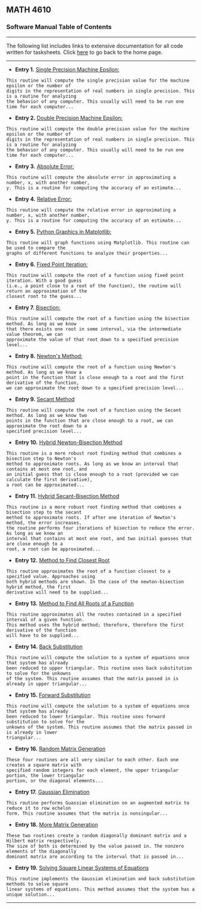 ## MATH 4610

### Software Manual Table of Contents

<hr>

The following list includes links to extensive documentation for all code written for tasksheets. Click [here](../../README.md) to go back to the home page.

<hr>

* **Entry 1.** [Single Precision Machine Epsilon:](../smaceps.md)
```
This routine will compute the single precision value for the machine epsilon or the number of
digits in the representation of real numbers in single precision. This is a routine for analyzing
the behavior of any computer. This usually will need to be run one time for each computer...
```
* **Entry 2.** [Double Precision Machine Epsilon:](../dmaceps.md)
```
This routine will compute the double precision value for the machine epsilon or the number of
digits in the representation of real numbers in single precision. This is a routine for analyzing
the behavior of any computer. This usually will need to be run one time for each computer...
```
* **Entry 3.** [Absolute Error:](../abserror.md)
```
This routine will compute the absolute error in approximating a number, x, with another number,
y. This is a routine for computing the accuracy of an estimate...
```
* **Entry 4.** [Relative Error:](../relerror.md)
```
This routine will compute the relative error in approximating a number, x, with another number,
y. This is a routine for computing the accuracy of an estimate...
```
* **Entry 5.** [Python Graphics in Matplotlib:](../graphics.md)
```
This routine will graph functions using Matplotlib. This routine can be used to compare the
graphs of different functions to analyze their properties...
```
* **Entry 6.** [Fixed Point Iteration:](../fxd_pt_iter.md)
```
This routine will compute the root of a function using fixed point iteration. With a good guess
(i.e., a point close to a root of the function), the routine will return an approximation of the
closest root to the guess...
```
* **Entry 7.** [Bisection:](../bisection.md)
```
This routine will compute the root of a function using the bisection method. As long as we know
that there exists one root in some interval, via the intermediate value theorem, we can
approximate the value of that root down to a specified precision level...
```
* **Entry 8.** [Newton's Method:](../newton.md)
```
This routine will compute the root of a function using Newton's method. As long as we know a
point in the function that is close enough to a root and the first derivative of the function,
we can approximate the root down to a specified precision level...
```
* **Entry 9.** [Secant Method](../secant.md)
```
This routine will compute the root of a function using the Secant method. As long as we know two
points in the function that are close enough to a root, we can approximate the root down to a
specified precision level...
```
* **Entry 10.** [Hybrid Newton-Bisection Method](../hybrid.md)
```
This routine is a more robust root finding method that combines a bisection step to Newton's
method to approximate roots. As long as we know an interval that contains at most one root, and
an initial guess that is close enough to a root (provided we can calculate the first derivative),
a root can be approximated...
```
* **Entry 11.** [Hybrid Secant-Bisection Method](../hybrid_secant.md)
```
This routine is a more robust root finding method that combines a bisection step to the secant
method to approximate roots. If after one iteration of Newton's method, the error increases,
the routine performs four iterations of bisection to reduce the error. As long as we know an
interval that contains at most one root, and two initial guesses that are close enough to a
root, a root can be approximated...
```
* **Entry 12.** [Method to Find Closest Root](../small_root.md)
```
This routine approximates the root of a function closest to a specified value. Approaches using
both hybrid methods are shown. In the case of the newton-bisection hybrid method, the first
derivative will need to be supplied...
```
* **Entry 13.** [Method to Find All Roots of a Function](../roots.md)
```
This routine approximates all the routes contained in a specified interval of a given function. 
This method uses the hybrid method; therefore, therefore the first derivative of the function
will have to be supplied...
```
* **Entry 14.** [Back Substitution](../backsub.md)
```
This routine will compute the solution to a system of equations once that system has already
been reduced to upper triangular. This routine uses back substitution to solve for the unkowns
of the system. This routine assumes that the matrix passed in is already in upper triangular...
```
* **Entry 15.** [Forward Substitution](../frwrdsub.md)
```
This routine will compute the solution to a system of equations once that system has already
been reduced to lower triangular. This routine uses forward substitution to solve for the
unkowns of the system. This routine assumes that the matrix passed in is already in lower
triangular...
```
* **Entry 16.** [Random Matrix Generation](../matgen.md)
```
These four routines are all very similar to each other. Each one creates a square matrix with
specified random integers for each element, the upper triangular portion, the lower triangular
portion, or the diagonal elements...
```
* **Entry 17.** [Gaussian Elimination](../gauss.md)
```
This routine performs Guassian elimination on an augmented matrix to reduce it to row echelon
form. This routine assumes that the matrix is nonsingular...
```
* **Entry 18.** [More Matrix Generation](../more_matgen.md)
```
These two routines create a random diagonally dominant matrix and a Hilbert matrix respectively.
The size of both is determined by the value passed in. The nonzero elements of the diagonally
dominant matrix are according to the interval that is passed in...
```
* **Entry 19.** [Solving Square Linear Systems of Equations](../solve.md)
```
This routine implements the Gaussian elimination and back substitution methods to solve square
linear systems of equations. This method assumes that the system has a unique solution...
```

<hr>
